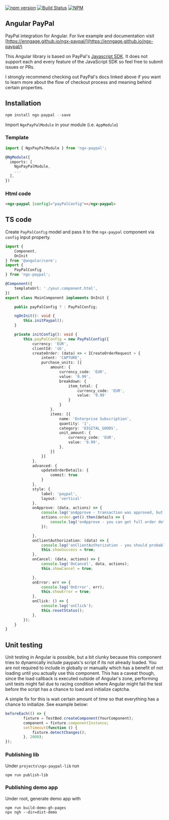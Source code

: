 [![npm version](https://badge.fury.io/js/ngx-paypal.svg)](https://badge.fury.io/js/ngx-paypal)
[![Build Status](https://api.travis-ci.org/Enngage/ngx-paypal.svg?branch=master)](https://travis-ci.org/Enngage/ngx-paypal)
[![NPM](https://nodei.co/npm/ngx-paypal.png?mini=true)](https://nodei.co/npm/ngx-paypal/)

## Angular PayPal

PayPal integration for Angular. For live example and documentation visit [https://enngage.github.io/ngx-paypal/](https://enngage.github.io/ngx-paypal/)

 This Angular library is based on PayPal's [Javascript SDK](https://developer.paypal.com/docs/checkout/#try-the-buttons). It does not support each and every feature of the JavaScript SDK so feel free to submit issues or PRs.

 I strongly recommend checking out PayPal's docs linked above if you want to learn more about the flow of checkout process and meaning behind certain properties.

## Installation

```javascript
npm install ngx-paypal --save
```

Import `NgxPayPalModule` in your module (i.e. `AppModule`) 

### Template

```typescript
import { NgxPayPalModule } from 'ngx-paypal';
```

```typescript
@NgModule({
  imports: [
    NgxPayPalModule,
    ...
  ],
})
```

### Html code

```html
<ngx-paypal [config]="payPalConfig"></ngx-paypal>
```

## TS code

Create `PayPalConfig` model and pass it to the `ngx-paypal` component via `config` input property.


```typescript
import {
    Component,
    OnInit
} from '@angular/core';
import {
    PayPalConfig
} from 'ngx-paypal';

@Component({
    templateUrl: './your.component.html',
})
export class MainComponent implements OnInit {

    public payPalConfig ? : PayPalConfig;

    ngOnInit(): void {
        this.initPaypal();
    }

    private initConfig(): void {
        this.payPalConfig = new PayPalConfig({
            currency: 'EUR',
            clientId: 'sb',
            createOrder: (data) => < ICreateOrderRequest > {
                intent: 'CAPTURE',
                purchase_units: [{
                    amount: {
                        currency_code: 'EUR',
                        value: '9.99',
                        breakdown: {
                            item_total: {
                                currency_code: 'EUR',
                                value: '9.99'
                            }
                        }
                    },
                    items: [{
                        name: 'Enterprise Subscription',
                        quantity: '1',
                        category: 'DIGITAL_GOODS',
                        unit_amount: {
                            currency_code: 'EUR',
                            value: '9.99',
                        },
                    }]
                }]
            },
            advanced: {
                updateOrderDetails: {
                    commit: true
                }
            },
            style: {
                label: 'paypal',
                layout: 'vertical'
            },
            onApprove: (data, actions) => {
                console.log('onApprove - transaction was approved, but not authorized', data, actions);
                actions.order.get().then(details => {
                    console.log('onApprove - you can get full order details inside onApprove: ', details);
                });

            },
            onClientAuthorization: (data) => {
                console.log('onClientAuthorization - you should probably inform your server about completed transaction at this point', data);
                this.showSuccess = true;
            },
            onCancel: (data, actions) => {
                console.log('OnCancel', data, actions);
                this.showCancel = true;

            },
            onError: err => {
                console.log('OnError', err);
                this.showError = true;
            },
            onClick: () => {
                console.log('onClick');
                this.resetStatus();
            },
        });
    }
}
```

## Unit testing

Unit testing in Angular is possible, but a bit clunky because this component tries to dynamically include paypals's script if its not already loaded. You are not required to include in globally or manually which has a benefit of not loading until you actually use this component. This has a caveat though, since the load callback is executed outside of Angular's zone, performing unit tests might fail due to racing condition where Angular might fail the test before the script has a chance to load and initialize captcha.

A simple fix for this is wait certain amount of time so that everything has a chance to initialize. See example below:

```typescript
beforeEach(() => {
        fixture = TestBed.createComponent(YourComponent);
        component = fixture.componentInstance;
        setTimeout(function () {
            fixture.detectChanges();
        }, 2000);
});
```

### Publishing lib

Under `projects\ngx-paypal-lib` run 

```
npm run publish-lib
```

### Publishing demo app

Under root, generate demo app with

```
npm run build-demo-gh-pages
npx ngh --dir=dist-demo
```

